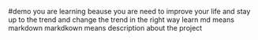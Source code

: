 #demo
you are learning beause you are need to improve your life and stay up to the trend and change the trend in  the right way learn 
md means markdown 
markdkown means description about the project 
